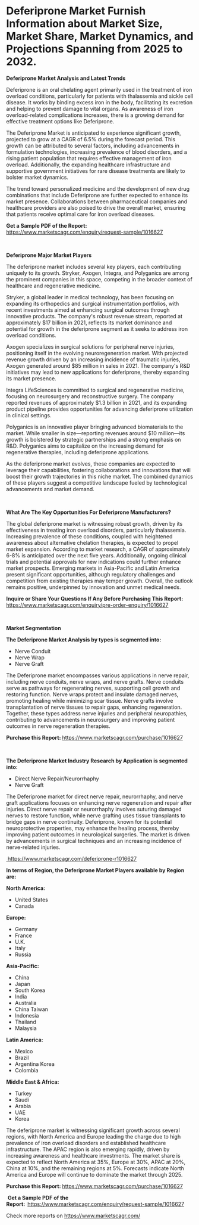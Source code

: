 <p><h1>Deferiprone Market Furnish Information about Market Size, Market Share, Market Dynamics, and Projections Spanning from 2025 to 2032.</h1></p><p><strong>Deferiprone Market Analysis and Latest Trends</strong></p>
<p><p>Deferiprone is an oral chelating agent primarily used in the treatment of iron overload conditions, particularly for patients with thalassemia and sickle cell disease. It works by binding excess iron in the body, facilitating its excretion and helping to prevent damage to vital organs. As awareness of iron overload-related complications increases, there is a growing demand for effective treatment options like Deferiprone.</p><p>The Deferiprone Market is anticipated to experience significant growth, projected to grow at a CAGR of 6.5% during the forecast period. This growth can be attributed to several factors, including advancements in formulation technologies, increasing prevalence of blood disorders, and a rising patient population that requires effective management of iron overload. Additionally, the expanding healthcare infrastructure and supportive government initiatives for rare disease treatments are likely to bolster market dynamics.</p><p>The trend toward personalized medicine and the development of new drug combinations that include Deferiprone are further expected to enhance its market presence. Collaborations between pharmaceutical companies and healthcare providers are also poised to drive the overall market, ensuring that patients receive optimal care for iron overload diseases.</p></p>
<p><strong>Get a Sample PDF of the Report:&nbsp;</strong> <a href="https://www.marketscagr.com/enquiry/request-sample/1016627?utm_campaign=2940&utm_medium=2&utm_source=Github&utm_content=ia&utm_term=21032025&utm_id=deferiprone">https://www.marketscagr.com/enquiry/request-sample/1016627</a></p>
<p>&nbsp;</p>
<p><strong>Deferiprone Major Market Players</strong></p>
<p><p>The deferiprone market includes several key players, each contributing uniquely to its growth. Stryker, Axogen, Integra, and Polyganics are among the prominent companies in this space, competing in the broader context of healthcare and regenerative medicine.</p><p>Stryker, a global leader in medical technology, has been focusing on expanding its orthopedics and surgical instrumentation portfolios, with recent investments aimed at enhancing surgical outcomes through innovative products. The company's robust revenue stream, reported at approximately $17 billion in 2021, reflects its market dominance and potential for growth in the deferiprone segment as it seeks to address iron overload conditions.</p><p>Axogen specializes in surgical solutions for peripheral nerve injuries, positioning itself in the evolving neuroregeneration market. With projected revenue growth driven by an increasing incidence of traumatic injuries, Axogen generated around $85 million in sales in 2021. The company's R&D initiatives may lead to new applications for deferiprone, thereby expanding its market presence.</p><p>Integra LifeSciences is committed to surgical and regenerative medicine, focusing on neurosurgery and reconstructive surgery. The company reported revenues of approximately $1.3 billion in 2021, and its expanding product pipeline provides opportunities for advancing deferiprone utilization in clinical settings.</p><p>Polyganics is an innovative player bringing advanced biomaterials to the market. While smaller in size—reporting revenues around $10 million—its growth is bolstered by strategic partnerships and a strong emphasis on R&D. Polyganics aims to capitalize on the increasing demand for regenerative therapies, including deferiprone applications.</p><p>As the deferiprone market evolves, these companies are expected to leverage their capabilities, fostering collaborations and innovations that will boost their growth trajectories in this niche market. The combined dynamics of these players suggest a competitive landscape fueled by technological advancements and market demand.</p></p>
<p>&nbsp;</p>
<p><strong>What Are The Key Opportunities For Deferiprone Manufacturers?</strong></p>
<p><p>The global deferiprone market is witnessing robust growth, driven by its effectiveness in treating iron overload disorders, particularly thalassemia. Increasing prevalence of these conditions, coupled with heightened awareness about alternative chelation therapies, is expected to propel market expansion. According to market research, a CAGR of approximately 6-8% is anticipated over the next five years. Additionally, ongoing clinical trials and potential approvals for new indications could further enhance market prospects. Emerging markets in Asia-Pacific and Latin America present significant opportunities, although regulatory challenges and competition from existing therapies may temper growth. Overall, the outlook remains positive, underpinned by innovation and unmet medical needs.</p></p>
<p><strong>Inquire or Share Your Questions If Any Before Purchasing This Report:</strong> <a href="https://www.marketscagr.com/enquiry/pre-order-enquiry/1016627?utm_campaign=2940&utm_medium=2&utm_source=Github&utm_content=ia&utm_term=21032025&utm_id=deferiprone">https://www.marketscagr.com/enquiry/pre-order-enquiry/1016627</a></p>
<p>&nbsp;</p>
<p><strong>Market Segmentation</strong></p>
<p><strong>The Deferiprone Market Analysis by types is segmented into:</strong></p>
<p><ul><li>Nerve Conduit</li><li>Nerve Wrap</li><li>Nerve Graft</li></ul></p>
<p><p>The Deferiprone market encompasses various applications in nerve repair, including nerve conduits, nerve wraps, and nerve grafts. Nerve conduits serve as pathways for regenerating nerves, supporting cell growth and restoring function. Nerve wraps protect and insulate damaged nerves, promoting healing while minimizing scar tissue. Nerve grafts involve transplantation of nerve tissues to repair gaps, enhancing regeneration. Together, these types address nerve injuries and peripheral neuropathies, contributing to advancements in neurosurgery and improving patient outcomes in nerve regeneration therapies.</p></p>
<p><strong>Purchase this Report:&nbsp;</strong><a href="https://www.marketscagr.com/purchase/1016627?utm_campaign=2940&utm_medium=2&utm_source=Github&utm_content=ia&utm_term=21032025&utm_id=deferiprone">https://www.marketscagr.com/purchase/1016627</a></p>
<p>&nbsp;</p>
<p><strong>The Deferiprone Market Industry Research by Application is segmented into:</strong></p>
<p><ul><li>Direct Nerve Repair/Neurorrhaphy</li><li>Nerve Graft</li></ul></p>
<p><p>The Deferiprone market for direct nerve repair, neurorrhaphy, and nerve graft applications focuses on enhancing nerve regeneration and repair after injuries. Direct nerve repair or neurorrhaphy involves suturing damaged nerves to restore function, while nerve grafting uses tissue transplants to bridge gaps in nerve continuity. Deferiprone, known for its potential neuroprotective properties, may enhance the healing process, thereby improving patient outcomes in neurological surgeries. The market is driven by advancements in surgical techniques and an increasing incidence of nerve-related injuries.</p></p>
<p><a href="https://www.marketscagr.com/deferiprone-r1016627?utm_campaign=2940&utm_medium=2&utm_source=Github&utm_content=ia&utm_term=21032025&utm_id=deferiprone">&nbsp;https://www.marketscagr.com/deferiprone-r1016627</a></p>
<p><strong>In terms of Region, the Deferiprone Market Players available by Region are:</strong></p>
<p>
    <p> <strong> North America: </strong>
        <ul>
            <li>United States</li>
            <li>Canada</li>
        </ul>
        </p> 
    <p> <strong> Europe: </strong>
        <ul>
            <li>Germany</li>
            <li>France</li>
            <li>U.K.</li>
            <li>Italy</li>
            <li>Russia</li>
        </ul>
        </p> 
    <p> <strong> Asia-Pacific: </strong>
        <ul>
            <li>China</li>
            <li>Japan</li>
            <li>South Korea</li>
            <li>India</li>
            <li>Australia</li>
            <li>China Taiwan</li>
            <li>Indonesia</li>
            <li>Thailand</li>
            <li>Malaysia</li>
        </ul>
        </p> 
    <p> <strong> Latin America: </strong>
        <ul>
            <li>Mexico</li>
            <li>Brazil</li>
            <li>Argentina Korea</li>
            <li>Colombia</li>
        </ul>
        </p> 
    <p> <strong> Middle East & Africa: </strong>
        <ul>
            <li>Turkey</li>
            <li>Saudi</li>
            <li>Arabia</li>
            <li>UAE</li>
            <li>Korea</li>
        </ul>
    </p>
    </p>
<p><p>The deferiprone market is witnessing significant growth across several regions, with North America and Europe leading the charge due to high prevalence of iron overload disorders and established healthcare infrastructure. The APAC region is also emerging rapidly, driven by increasing awareness and healthcare investments. The market share is expected to reflect North America at 35%, Europe at 30%, APAC at 20%, China at 10%, and the remaining regions at 5%. Forecasts indicate North America and Europe will continue to dominate the market through 2025.</p></p>
<p><strong>Purchase this Report: </strong><a href="https://www.marketscagr.com/purchase/1016627?utm_campaign=2940&utm_medium=2&utm_source=Github&utm_content=ia&utm_term=21032025&utm_id=deferiprone">https://www.marketscagr.com/purchase/1016627</a></p>
<p>&nbsp;<strong>Get a Sample PDF of the Report:&nbsp;&nbsp;</strong><a href="https://www.marketscagr.com/enquiry/request-sample/1016627?utm_campaign=2940&utm_medium=2&utm_source=Github&utm_content=ia&utm_term=21032025&utm_id=deferiprone">https://www.marketscagr.com/enquiry/request-sample/1016627</a></p>
<p><strong></strong></p>
<p>Check more reports on <a href="https://www.marketscagr.com/?utm_campaign=2940&utm_medium=2&utm_source=Github&utm_content=ia&utm_term=21032025&utm_id=deferiprone">https://www.marketscagr.com/</a></p>